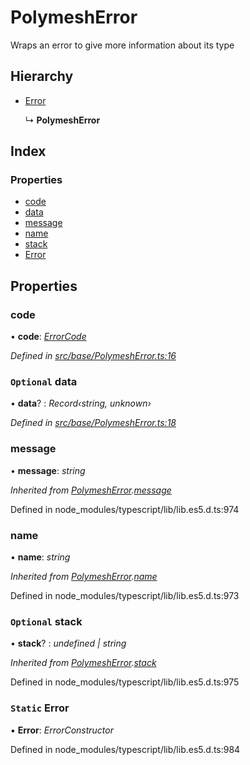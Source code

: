 # PolymeshError

Wraps an error to give more information about its type

## Hierarchy

* [Error](polymesherror.md#static-error)

  ↳ **PolymeshError**

## Index

### Properties

* [code](polymesherror.md#code)
* [data](polymesherror.md#optional-data)
* [message](polymesherror.md#message)
* [name](polymesherror.md#name)
* [stack](polymesherror.md#optional-stack)
* [Error](polymesherror.md#static-error)

## Properties

### code

• **code**: [_ErrorCode_](../enums/errorcode.md)

_Defined in_ [_src/base/PolymeshError.ts:16_](https://github.com/PolymathNetwork/polymesh-sdk/blob/bf2b7a12/src/base/PolymeshError.ts#L16)

### `Optional` data

• **data**? : _Record‹string, unknown›_

_Defined in_ [_src/base/PolymeshError.ts:18_](https://github.com/PolymathNetwork/polymesh-sdk/blob/bf2b7a12/src/base/PolymeshError.ts#L18)

### message

• **message**: _string_

_Inherited from_ [_PolymeshError_](polymesherror.md)_._[_message_](polymesherror.md#message)

Defined in node\_modules/typescript/lib/lib.es5.d.ts:974

### name

• **name**: _string_

_Inherited from_ [_PolymeshError_](polymesherror.md)_._[_name_](polymesherror.md#name)

Defined in node\_modules/typescript/lib/lib.es5.d.ts:973

### `Optional` stack

• **stack**? : _undefined \| string_

_Inherited from_ [_PolymeshError_](polymesherror.md)_._[_stack_](polymesherror.md#optional-stack)

Defined in node\_modules/typescript/lib/lib.es5.d.ts:975

### `Static` Error

▪ **Error**: _ErrorConstructor_

Defined in node\_modules/typescript/lib/lib.es5.d.ts:984

